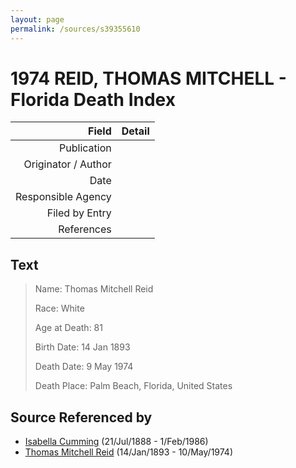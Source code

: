 ```yaml
---
layout: page
permalink: /sources/s39355610
---
```


# 1974 REID, THOMAS MITCHELL - Florida Death Index

Field | Detail
---:|:---
Publication | 
Originator / Author | 
Date | 
Responsible Agency | 
Filed by Entry | 
References | 

## Text

> Name: Thomas Mitchell Reid
>
> Race: White
>
> Age at Death: 81
>
> Birth Date: 14 Jan 1893
>
> Death Date: 9 May 1974
>
> Death Place: Palm Beach, Florida, United States
>

## Source Referenced by

* [Isabella Cumming](../people/@84684994@-isabella-cumming-b1888-7-21-d1986-2-1.md) (21/Jul/1888 - 1/Feb/1986)
* [Thomas Mitchell Reid](../people/@2617088@-thomas-mitchell-reid-b1893-1-14-d1974-5-10.md) (14/Jan/1893 - 10/May/1974)
